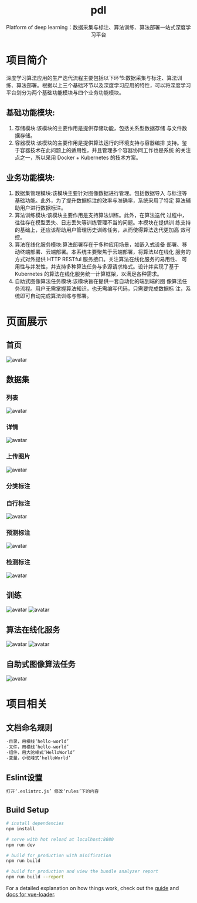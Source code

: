 # <center>pdl</center>

<center>Platform of deep learning：数据采集与标注、算法训练、算法部署一站式深度学习平台</center>


# 项目简介
深度学习算法应用的生产迭代流程主要包括以下环节:数据采集与标注、算法训练、算法部署。根据以上三个基础环节以及深度学习应用的特性，可以将深度学习平台划分为两个基础功能模块与四个业务功能模块。
## 基础功能模块:
1. 存储模块:该模块的主要作用是提供存储功能，包括关系型数据存储 与文件数据存储。
2. 容器模块:该模块的主要作用是提供算法运行的环境支持与容器编排 支持。鉴于容器技术在此问题上的适用性，并且管理多个容器协同工作也是系统 的关注点之一，所以采用 Docker + Kubernetes 的技术方案。
## 业务功能模块:
1. 数据集管理模块:该模块主要针对图像数据进行管理。包括数据导入 与标注等基础功能。此外，为了提升数据标注的效率与准确率，系统采用了特定 算法辅助用户进行数据标注。
2. 算法训练模块:该模块主要作用是支持算法训练。此外，在算法迭代 过程中，往往存在模型丢失、日志丢失等训练管理不当的问题。本模块在提供训 练支持的基础上，还应该帮助用户管理历史训练任务，从而使得算法迭代更加高 效可控。
3. 算法在线化服务模块:算法部署存在于多种应用场景，如嵌入式设备 部署、移动终端部署、云端部署。本系统主要聚焦于云端部署，将算法以在线化 服务的方式对外提供 HTTP RESTful 服务接口。关注算法在线化服务的易用性、 可用性与并发性，并支持多种算法任务与多源请求格式。设计并实现了基于 Kubernetes 的算法在线化服务统一计算框架，以满足各种需求。
4. 自助式图像算法任务模块:该模块旨在提供一套自动化的端到端的图 像算法任务流程。用户无需掌握算法知识，也无需编写代码，只需要完成数据标 注，系统即可自动完成算法训练与部署。

# 页面展示
## 首页
![avatar](./src/assets/readme-images/home/平台首页.png)

## 数据集
### 列表
![avatar](./src/assets/readme-images/dataset/数据集-1-1.png)
### 详情
![avatar](./src/assets/readme-images/dataset/数据集-2-1.png)
### 上传图片
![avatar](./src/assets/readme-images/dataset/数据集-3-1.png)
### 分类标注
### 自行标注
![avatar](./src/assets/readme-images/dataset/数据集-4-1.png)
### 预测标注
![avatar](./src/assets/readme-images/dataset/数据集-5-2.png)
### 检测标注
![avatar](./src/assets/readme-images/dataset/数据集-4-2.png)

## 训练
![avatar](./src/assets/readme-images/train/算法训练模块-测-1.png)
![avatar](./src/assets/readme-images/train/训练-2-1.png)

## 算法在线化服务
![avatar](./src/assets/readme-images/algo-service/在线化服务-1-1.png)
![avatar](./src/assets/readme-images/algo-service/在线化服务-2-1.png)

## 自助式图像算法任务
![avatar](./src/assets/readme-images/auto-algo-task/自助式图像算法任务-1-1.png)







# 项目相关
## 文档命名规则
``` bash
-目录，用横线‘hello-world’
-文件，用横线‘hello-world’
-组件，用大驼峰式‘HelloWorld’
-变量，小驼峰式‘helloWorld’
```
## Eslint设置
``` bash
打开‘.eslintrc.js’ 修改‘rules’下的内容
```
## Build Setup

``` bash
# install dependencies
npm install

# serve with hot reload at localhost:8080
npm run dev

# build for production with minification
npm run build

# build for production and view the bundle analyzer report
npm run build --report
```

For a detailed explanation on how things work, check out the [guide](http://vuejs-templates.github.io/webpack/) and [docs for vue-loader](http://vuejs.github.io/vue-loader).
